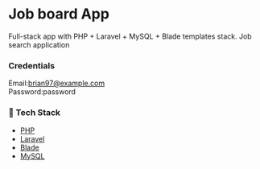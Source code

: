 # Job board App

Full-stack app with PHP + Laravel + MySQL + Blade templates stack. Job search application

### Credentials
Email:brian97@example.com <br />
Password:password


### :space_invader: Tech Stack

  
  <ul>
    <li><a href="#/">PHP</a></li>
    <li><a href="#/">Laravel</a></li>
    <li><a href="#">Blade</a></li>
    <li><a href="#">MySQL</a></li>
  </ul>

<br />

